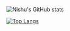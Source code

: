 
![Nishu's GitHub stats](https://github-readme-stats.vercel.app/api?username=nishu-murmu&show_icons=true&theme=gruvbox&text_color=aa00cc)

[![Top Langs](https://github-readme-stats.vercel.app/api/top-langs/?username=nishu-murmu&layout=compact&&text_color=aa00cc&bg-color=aa00bb)](https://github.com/nishu-murmu/github-readme-stats)




